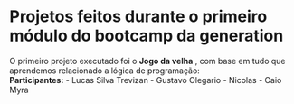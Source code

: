 # Projetos feitos durante o primeiro módulo do bootcamp da generation <br/>

<p> O primeiro projeto executado foi o <b>Jogo da velha</b> , com  base em tudo que aprendemos relacionado a lógica de programação:<br>
<b>Participantes:</b>
- Lucas Silva Trevizan
- Gustavo Olegario
- Nicolas
- Caio Myra

